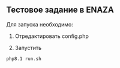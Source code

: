 ## Тестовое задание в ENAZA
Для запуска необходимо:
1. Отредактировать config.php

2. Запустить
```shell
php8.1 run.sh
```